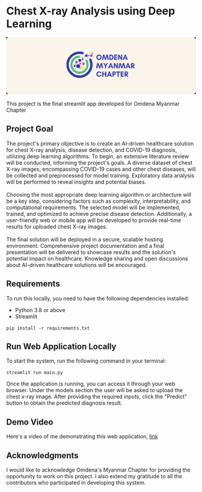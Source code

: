 # Chest X-ray Analysis using Deep Learning

![banner](assets/banner.png)

This project is the final streamlit app developed for Omdena Myanmar Chapter

## Project Goal

The project's primary objective is to create an AI-driven healthcare 
solution for chest X-ray analysis, disease detection, and COVID-19 diagnosis, utilizing deep learning algorithms. 
To begin, an extensive literature review will be conducted, informing the project's goals. A diverse dataset of 
chest X-ray images, encompassing COVID-19 cases and other chest diseases, will be collected and preprocessed for 
model training. Exploratory data analysis will be performed to reveal insights and potential 
biases.<br><br>Choosing the most appropriate deep learning algorithm or architecture will be a key step, 
considering factors such as complexity, interpretability, and computational requirements. The selected model will 
be implemented, trained, and optimized to achieve precise disease detection. Additionally, a user-friendly web or 
mobile app will be developed to provide real-time results for uploaded chest X-ray images.<br><br>The final 
solution will be deployed in a secure, scalable hosting environment. Comprehensive project documentation and a 
final presentation will be delivered to showcase results and the solution's potential impact on healthcare. 
Knowledge sharing and open discussions about AI-driven healthcare solutions will be encouraged.

## Requirements

To run this locally, you need to have the following dependencies installed:

- Python 3.8 or above
- Streamlit

```shell
pip install -r requirements.txt
```

## Run Web Application Locally

To start the system, run the following command in your terminal:

```shell
streamlit run main.py
```

Once the application is running, you can access it through your web browser. Under the models section the user will be asked to upload the chest x-ray image. After providing the required inputs, click the "Predict" button to obtain the predicted diagnosis result.

## Demo Video
Here's a video of me demonstrating this web application, [link](https://youtu.be/QOqRXhc-eL0)

## Acknowledgments

I would like to acknowledge Omdena's Myanmar Chapter for providing the opportunity to work on this project. I also extend my gratitude to all the contributors who participated in developing this system.
